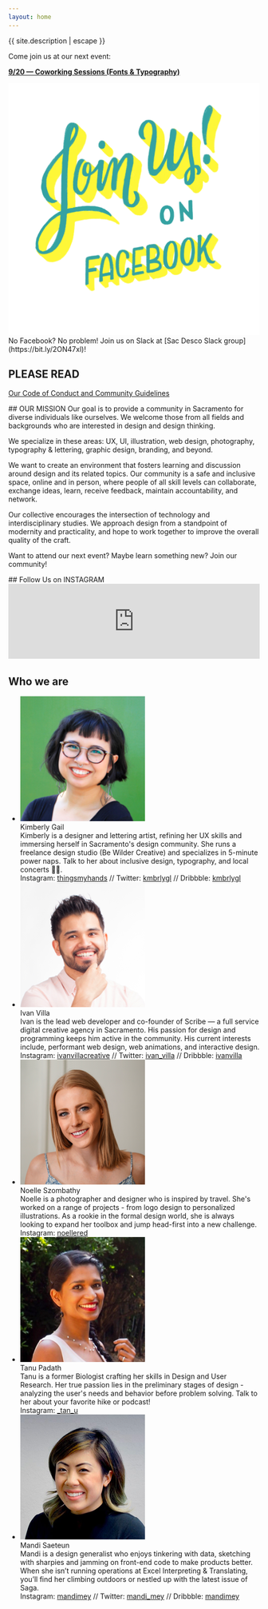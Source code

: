 ```yaml
---
layout: home
---
```


<div class="intro">
  <p class="site-description">{{ site.description | escape }}</p>
  <div class="notice" markdown="1">Come join us at our next event:

  **[9/20 — Coworking Sessions (Fonts & Typography)](https://www.facebook.com/events/436017773574403/?event_time_id=436017786907735)**
  </div>
</div>

<div class="flex-col">
  <div class="join" markdown="1">
  <a href="https://www.facebook.com/groups/sacdesco/" target="_blank" class="no-ul"><img src="assets/images/join-us.PNG" alt="Join Us on Facebook!"></a>
No Facebook? No problem! Join us on Slack at [Sac Desco Slack group](https://bit.ly/2ON47xl)! 

## PLEASE READ
<a href="https://drive.google.com/open?id=12XppL2fxflYKkLUFzKb3XMsrcGRSPbpbUBo33UAugAo" target="_blank">Our Code of Conduct and Community Guidelines</a>
</div>

<div class="mission" markdown="1">
## OUR MISSION
Our goal is to provide a community in Sacramento for diverse individuals like ourselves. We welcome those from all fields and backgrounds who are interested in design and design thinking.

We specialize in these areas: UX, UI, illustration, web design, photography, typography & lettering, graphic design, branding, and beyond.

We want to create an environment that fosters learning and discussion around design and its related topics. Our community is a safe and inclusive space, online and in person, where people of all skill levels can collaborate, exchange ideas, learn, receive feedback, maintain accountability, and network.

Our collective encourages the intersection of technology and interdisciplinary studies. We approach design from a standpoint of modernity and practicality, and hope to work together to improve the overall quality of the craft.

Want to attend our next event? Maybe learn something new? Join our community!
</div>
</div>

<div class="bio" markdown="1">
## Follow Us on INSTAGRAM

<!-- SnapWidget -->
<script src="https://snapwidget.com/js/snapwidget.js"></script>
<iframe src="https://snapwidget.com/embed/597677" class="snapwidget-widget" allowtransparency="true" frameborder="0" scrolling="no" style="border:none; overflow:hidden; width:100%; "></iframe>

<h2>Who we are</h2>
<ul class="">
  <li><img src="assets/images/bio-images-square/kimberlygail.png" alt="Kimberly Gail">
  <div class="bio-name">Kimberly Gail</div>
  Kimberly is a designer and lettering artist, refining her UX skills and immersing herself in Sacramento's design community. She runs a freelance design studio (Be Wilder Creative) and specializes in 5-minute power naps. Talk to her about inclusive design, typography, and local concerts ✌🏼.
  <div class="bio-channels">Instagram: <a href="http://instagram.com/thingsmyhands" target="_blank">thingsmyhands</a> // Twitter: <a href="https://twitter.com/kmbrlygl" target="_blank">kmbrlygl</a> // Dribbble: <a href="https://dribbble.com/kmbrlygl" target="_blank">kmbrlygl</a></div></li>
  <li><img src="assets/images/bio-images-square/ivanvilla.png" alt="Ivan Villa">
  <div class="bio-name">Ivan Villa</div>
  Ivan is the lead web developer and co-founder of Scribe — a full service digital creative agency in Sacramento. His passion for design and programming keeps him active in the community. His current interests include, performant web design, web animations, and interactive design.
  <div class="bio-channels">Instagram: <a href="http://instagram.com/ivanvillacreative" target="_blank">ivanvillacreative</a> // Twitter: <a href="https://twitter.com/ivan_villa" target="_blank">ivan_villa</a> // Dribbble: <a href="https://dribbble.com/ivanvilla" target="_blank">ivanvilla</a></div></li>
  <li><img src="assets/images/bio-images-square/noelleszombathy.png" alt="Noelle Szombathy">
  <div class="bio-name">Noelle Szombathy</div>
  Noelle is a photographer and designer who is inspired by travel. She's worked on a range of projects - from logo design to personalized illustrations. As a rookie in the formal design world, she is always looking to expand her toolbox and jump head-first into a new challenge.
  <div class="bio-channels">Instagram: <a href="http://instagram.com/noellered" target="_blank">noellered</a></div></li>
  <li><img src="assets/images/bio-images-square/tanupadath.png" alt="Tanu Padath">
  <div class="bio-name">Tanu Padath</div>
  Tanu is a former Biologist crafting her skills in Design and User Research. Her true passion lies in the preliminary stages of design - analyzing the user's needs and behavior before problem solving. Talk to her about your favorite hike or podcast!
  <div class="bio-channels">Instagram: <a href="http://instagram.com/_tan_u" target="_blank">_tan_u</a></div></li>
  <li><img src="assets/images/bio-images-square/mandisaeteun.png" alt="Mandi Saeteun">
  <div class="bio-name">Mandi Saeteun</div>
  Mandi is a design generalist who enjoys tinkering with data, sketching with sharpies and jamming on front-end code to make products better. When she isn’t running operations at Excel Interpreting & Translating, you’ll find her climbing outdoors or nestled up with the latest issue of Saga.
  <div class="bio-channels">Instagram: <a href="http://instagram.com/mandimey" target="_blank">mandimey</a> // Twitter: <a href="https://twitter.com/mandi_mey" target="_blank">mandi_mey</a> // Dribbble: <a href="https://dribbble.com/mandimey" target="_blank">mandimey</a></div></li>
</ul>
</div>
